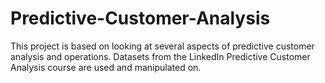 # Predictive-Customer-Analysis
This  project is based on looking at several aspects of predictive customer analysis and operations. Datasets from the LinkedIn Predictive Customer Analysis course  are used and manipulated on.

